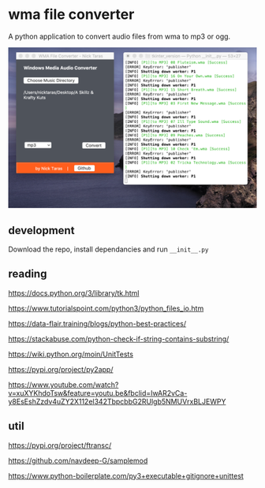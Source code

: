 # wma file converter

A python application to convert audio files from wma to mp3 or ogg.

![alt text](https://raw.githubusercontent.com/nicktaras/audio_converter/master/Screenshot%202020-03-03%20at%2019.01.26.png?raw=true)

## development

Download the repo, install dependancies and run `__init__.py`

## reading

https://docs.python.org/3/library/tk.html

https://www.tutorialspoint.com/python3/python_files_io.htm

https://data-flair.training/blogs/python-best-practices/

https://stackabuse.com/python-check-if-string-contains-substring/

https://wiki.python.org/moin/UnitTests

https://pypi.org/project/py2app/

https://www.youtube.com/watch?v=xuXYKhdoTsw&feature=youtu.be&fbclid=IwAR2vCa-y8EsEshZzdv4uZY2X112el342TbpcbbG2RUlgb5NMUVrxBLJEWPY

## util

https://pypi.org/project/ftransc/

https://github.com/navdeep-G/samplemod

https://www.python-boilerplate.com/py3+executable+gitignore+unittest








